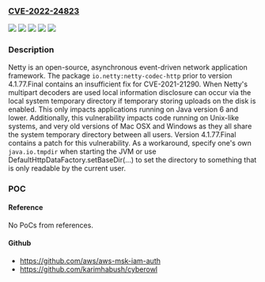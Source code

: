 ### [CVE-2022-24823](https://cve.mitre.org/cgi-bin/cvename.cgi?name=CVE-2022-24823)
![](https://img.shields.io/static/v1?label=Product&message=netty&color=blue)
![](https://img.shields.io/static/v1?label=Version&message=n%2Fa&color=blue)
![](https://img.shields.io/static/v1?label=Vulnerability&message=CWE-378%3A%20Creation%20of%20Temporary%20File%20With%20Insecure%20Permissions&color=brighgreen)
![](https://img.shields.io/static/v1?label=Vulnerability&message=CWE-379%3A%20Creation%20of%20Temporary%20File%20in%20Directory%20with%20Insecure%20Permissions&color=brighgreen)
![](https://img.shields.io/static/v1?label=Vulnerability&message=CWE-668%3A%20Exposure%20of%20Resource%20to%20Wrong%20Sphere&color=brighgreen)

### Description

Netty is an open-source, asynchronous event-driven network application framework. The package `io.netty:netty-codec-http` prior to version 4.1.77.Final contains an insufficient fix for CVE-2021-21290. When Netty's multipart decoders are used local information disclosure can occur via the local system temporary directory if temporary storing uploads on the disk is enabled. This only impacts applications running on Java version 6 and lower. Additionally, this vulnerability impacts code running on Unix-like systems, and very old versions of Mac OSX and Windows as they all share the system temporary directory between all users. Version 4.1.77.Final contains a patch for this vulnerability. As a workaround, specify one's own `java.io.tmpdir` when starting the JVM or use DefaultHttpDataFactory.setBaseDir(...) to set the directory to something that is only readable by the current user.

### POC

#### Reference
No PoCs from references.

#### Github
- https://github.com/aws/aws-msk-iam-auth
- https://github.com/karimhabush/cyberowl

